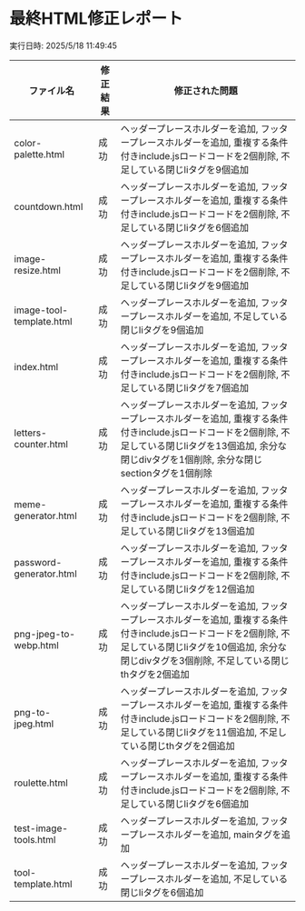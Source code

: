 # 最終HTML修正レポート

実行日時: 2025/5/18 11:49:45

| ファイル名 | 修正結果 | 修正された問題 |
| --- | --- | --- |
| color-palette.html | 成功 | ヘッダープレースホルダーを追加, フッタープレースホルダーを追加, 重複する条件付きinclude.jsロードコードを2個削除, 不足している閉じliタグを9個追加 |
| countdown.html | 成功 | ヘッダープレースホルダーを追加, フッタープレースホルダーを追加, 重複する条件付きinclude.jsロードコードを2個削除, 不足している閉じliタグを6個追加 |
| image-resize.html | 成功 | ヘッダープレースホルダーを追加, フッタープレースホルダーを追加, 重複する条件付きinclude.jsロードコードを2個削除, 不足している閉じliタグを9個追加 |
| image-tool-template.html | 成功 | ヘッダープレースホルダーを追加, フッタープレースホルダーを追加, 不足している閉じliタグを9個追加 |
| index.html | 成功 | ヘッダープレースホルダーを追加, フッタープレースホルダーを追加, 重複する条件付きinclude.jsロードコードを2個削除, 不足している閉じliタグを7個追加 |
| letters-counter.html | 成功 | ヘッダープレースホルダーを追加, フッタープレースホルダーを追加, 重複する条件付きinclude.jsロードコードを2個削除, 不足している閉じliタグを13個追加, 余分な閉じdivタグを1個削除, 余分な閉じsectionタグを1個削除 |
| meme-generator.html | 成功 | ヘッダープレースホルダーを追加, フッタープレースホルダーを追加, 重複する条件付きinclude.jsロードコードを2個削除, 不足している閉じliタグを13個追加 |
| password-generator.html | 成功 | ヘッダープレースホルダーを追加, フッタープレースホルダーを追加, 重複する条件付きinclude.jsロードコードを2個削除, 不足している閉じliタグを12個追加 |
| png-jpeg-to-webp.html | 成功 | ヘッダープレースホルダーを追加, フッタープレースホルダーを追加, 重複する条件付きinclude.jsロードコードを2個削除, 不足している閉じliタグを10個追加, 余分な閉じdivタグを3個削除, 不足している閉じthタグを2個追加 |
| png-to-jpeg.html | 成功 | ヘッダープレースホルダーを追加, フッタープレースホルダーを追加, 重複する条件付きinclude.jsロードコードを2個削除, 不足している閉じliタグを11個追加, 不足している閉じthタグを2個追加 |
| roulette.html | 成功 | ヘッダープレースホルダーを追加, フッタープレースホルダーを追加, 重複する条件付きinclude.jsロードコードを2個削除, 不足している閉じliタグを6個追加 |
| test-image-tools.html | 成功 | ヘッダープレースホルダーを追加, フッタープレースホルダーを追加, mainタグを追加 |
| tool-template.html | 成功 | ヘッダープレースホルダーを追加, フッタープレースホルダーを追加, 不足している閉じliタグを6個追加 |
